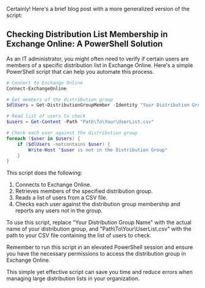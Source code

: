 Certainly! Here's a brief blog post with a more generalized version of the script:

## Checking Distribution List Membership in Exchange Online: A PowerShell Solution

As an IT administrator, you might often need to verify if certain users are members of a specific distribution list in Exchange Online. Here's a simple PowerShell script that can help you automate this process.

```powershell
# Connect to Exchange Online
Connect-ExchangeOnline

# Get members of the distribution group
$dlUsers = Get-DistributionGroupMember -Identity "Your Distribution Group Name" | Select-Object -ExpandProperty PrimarySmtpAddress

# Read list of users to check
$users = Get-Content -Path "Path\To\Your\UserList.csv"

# Check each user against the distribution group
foreach ($user in $users) {
    if ($dlUsers -notcontains $user) {
        Write-Host "$user is not in the Distribution Group"
    }
}
```

This script does the following:

1. Connects to Exchange Online.
2. Retrieves members of the specified distribution group.
3. Reads a list of users from a CSV file.
4. Checks each user against the distribution group membership and reports any users not in the group.

To use this script, replace "Your Distribution Group Name" with the actual name of your distribution group, and "Path\To\Your\UserList.csv" with the path to your CSV file containing the list of users to check.

Remember to run this script in an elevated PowerShell session and ensure you have the necessary permissions to access the distribution group in Exchange Online.

This simple yet effective script can save you time and reduce errors when managing large distribution lists in your organization.